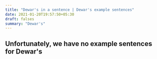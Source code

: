 ```yaml
---
title: "Dewar's in a sentence | Dewar's example sentences"
date: 2021-01-20T19:57:50+05:30
draft: falses
summary: "Dewar's"
---
```

## Unfortunately, we have no example sentences for Dewar's                 
